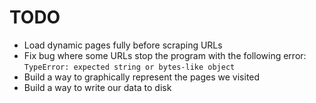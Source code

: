# TODO

 * Load dynamic pages fully before scraping URLs
 * Fix bug where some URLs stop the program with the following error: `TypeError: expected string or bytes-like object`
 * Build a way to graphically represent the pages we visited
 * Build a way to write our data to disk
